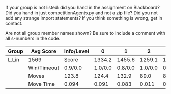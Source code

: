 If your group is not listed: did you hand in the assignment on Blackboard? Did you hand in just competitionAgents.py and not a zip file? Did you not add any strange import statements? If you think something is wrong, get in contact.

Are not all group member names shown? Be sure to include a comment with all s-numbers in the code.

Group | Avg Score | Info/Level | 0 | 1 | 2 | 3 | 4 | 5 | 6 | 7 | 8 | 9 | 10 | 11 
| --- | --- | --- | --- | --- | --- | --- | --- | --- | --- | --- | --- | --- | --- | --- 
L.Lin | 1569 | Score | 1334.2 | 1455.6 | 1259.1 | 1521.0 | 1460.4 | 2054.9 | 2501.3 | 780.3 | 3004.2 | 2303.7 | 476.0 | 676.2
 | | Win/Timeout | 0.9/0.0 | 1.0/0.0 | 0.8/0.0 | 1.0/0.0 | 0.9/0.0 | 0.9/0.0 | 1.0/0.0 | 0.2/0.0 | 0.8/0.0 | 0.5/0.0 | 0.1/0.0 | 0.0/0.0
 | | Moves | 123.8 | 124.4 | 132.9 | 89.0 | 87.6 | 168.1 | 178.7 | 89.7 | 352.8 | 330.3 | 100.0 | 119.8
 | | Move Time | 0.094 | 0.091 | 0.083 | 0.011 | 0.011 | 0.025 | 0.039 | 0.093 | 0.036 | 0.038 | 0.044 | 0.048
